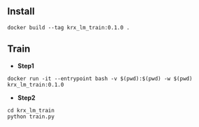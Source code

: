 ## Install

```
docker build --tag krx_lm_train:0.1.0 .
```

## Train

- **Step1**
```
docker run -it --entrypoint bash -v $(pwd):$(pwd) -w $(pwd) krx_lm_train:0.1.0
```

- **Step2**
```
cd krx_lm_train
python train.py
```